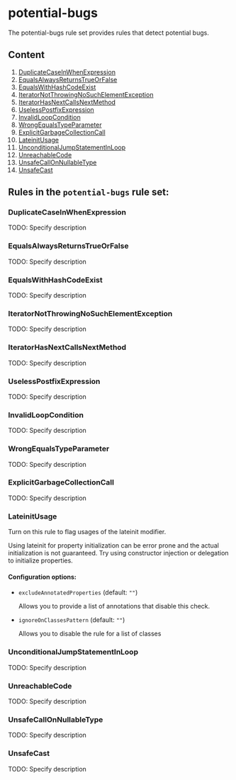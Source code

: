 # potential-bugs

The potential-bugs rule set provides rules that detect potential bugs.

## Content

1. [DuplicateCaseInWhenExpression](#DuplicateCaseInWhenExpression)
2. [EqualsAlwaysReturnsTrueOrFalse](#EqualsAlwaysReturnsTrueOrFalse)
3. [EqualsWithHashCodeExist](#EqualsWithHashCodeExist)
4. [IteratorNotThrowingNoSuchElementException](#IteratorNotThrowingNoSuchElementException)
5. [IteratorHasNextCallsNextMethod](#IteratorHasNextCallsNextMethod)
6. [UselessPostfixExpression](#UselessPostfixExpression)
7. [InvalidLoopCondition](#InvalidLoopCondition)
8. [WrongEqualsTypeParameter](#WrongEqualsTypeParameter)
9. [ExplicitGarbageCollectionCall](#ExplicitGarbageCollectionCall)
10. [LateinitUsage](#LateinitUsage)
11. [UnconditionalJumpStatementInLoop](#UnconditionalJumpStatementInLoop)
12. [UnreachableCode](#UnreachableCode)
13. [UnsafeCallOnNullableType](#UnsafeCallOnNullableType)
14. [UnsafeCast](#UnsafeCast)
## Rules in the `potential-bugs` rule set:

### DuplicateCaseInWhenExpression

TODO: Specify description

### EqualsAlwaysReturnsTrueOrFalse

TODO: Specify description

### EqualsWithHashCodeExist

TODO: Specify description

### IteratorNotThrowingNoSuchElementException

TODO: Specify description

### IteratorHasNextCallsNextMethod

TODO: Specify description

### UselessPostfixExpression

TODO: Specify description

### InvalidLoopCondition

TODO: Specify description

### WrongEqualsTypeParameter

TODO: Specify description

### ExplicitGarbageCollectionCall

TODO: Specify description

### LateinitUsage

Turn on this rule to flag usages of the lateinit modifier.

Using lateinit for property initialization can be error prone and the actual initialization is not
guaranteed. Try using constructor injection or delegation to initialize properties.

#### Configuration options:

* `excludeAnnotatedProperties` (default: `""`)

   Allows you to provide a list of annotations that disable
this check.

* `ignoreOnClassesPattern` (default: `""`)

   Allows you to disable the rule for a list of classes

### UnconditionalJumpStatementInLoop

TODO: Specify description

### UnreachableCode

TODO: Specify description

### UnsafeCallOnNullableType

TODO: Specify description

### UnsafeCast

TODO: Specify description
